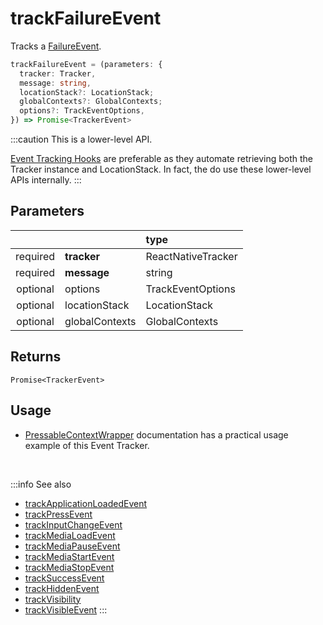 # trackFailureEvent

Tracks a [FailureEvent](/taxonomy/reference/events/FailureEvent.md).

```ts
trackFailureEvent = (parameters: {
  tracker: Tracker,
  message: string,
  locationStack?: LocationStack;
  globalContexts?: GlobalContexts;
  options?: TrackEventOptions,
}) => Promise<TrackerEvent>
```

:::caution
This is a lower-level API.

[Event Tracking Hooks](/tracking/react-native/api-reference/hooks/eventTrackers/overview.md) are preferable as they automate retrieving both the Tracker instance and LocationStack. In fact, the do use these lower-level APIs internally.
:::

## Parameters
|          |                | type               |
|:--------:|:---------------|:-------------------|
| required | **tracker**    | ReactNativeTracker |
| required | **message**    | string             |
| optional | options        | TrackEventOptions  |
| optional | locationStack  | LocationStack      |
| optional | globalContexts | GlobalContexts     |

## Returns
`Promise<TrackerEvent>`

## Usage
- [PressableContextWrapper](/tracking/react-native/api-reference/locationWrappers/PressableContextWrapper.md#tracking-via-render-props) documentation has a practical usage example of this Event Tracker.

<br />

:::info See also
- [trackApplicationLoadedEvent](/tracking/react-native/api-reference/eventTrackers/trackApplicationLoadedEvent.md)
- [trackPressEvent](/tracking/react-native/api-reference/eventTrackers/trackPressEvent.md)
- [trackInputChangeEvent](/tracking/react-native/api-reference/eventTrackers/trackInputChangeEvent.md)
- [trackMediaLoadEvent](/tracking/react-native/api-reference/eventTrackers/trackMediaLoadEvent.md)
- [trackMediaPauseEvent](/tracking/react-native/api-reference/eventTrackers/trackMediaPauseEvent.md)
- [trackMediaStartEvent](/tracking/react-native/api-reference/eventTrackers/trackMediaStartEvent.md)
- [trackMediaStopEvent](/tracking/react-native/api-reference/eventTrackers/trackMediaStopEvent.md)
- [trackSuccessEvent](/tracking/react-native/api-reference/eventTrackers/trackSuccessEvent.md)
- [trackHiddenEvent](/tracking/react-native/api-reference/eventTrackers/trackHiddenEvent.md)
- [trackVisibility](/tracking/react-native/api-reference/eventTrackers/trackVisibility.md)
- [trackVisibleEvent](/tracking/react-native/api-reference/eventTrackers/trackVisibleEvent.md)
:::
